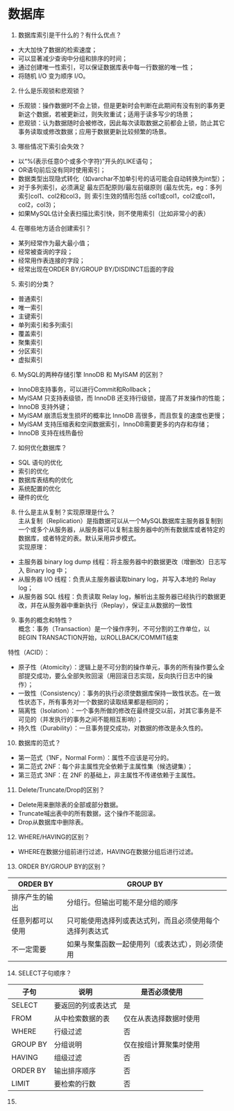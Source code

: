 # 数据库  
  
1. 数据库索引是干什么的？有什么优点？  
* 大大加快了数据的检索速度；  
* 可以显著减少查询中分组和排序的时间；  
* 通过创建唯一性索引，可以保证数据库表中每一行数据的唯一性；  
* 将随机 I/O 变为顺序 I/O。   
  
2. 什么是乐观锁和悲观锁？  
* 乐观锁：操作数据时不会上锁，但是更新时会判断在此期间有没有别的事务更新这个数据，若被更新过，则失败重试；适用于读多写少的场景；  
* 悲观锁：认为数据随时会被修改，因此每次读取数据之前都会上锁，防止其它事务读取或修改数据；应用于数据更新比较频繁的场景。  
  
3. 哪些情况下索引会失效？  
* 以“%(表示任意0个或多个字符)”开头的LIKE语句；  
* OR语句前后没有同时使用索引；  
* 数据类型出现隐式转化（如varchar不加单引号的话可能会自动转换为int型）；  
* 对于多列索引，必须满足 最左匹配原则/最左前缀原则 (最左优先，eg：多列索引col1、col2和col3，则 索引生效的情形包括 col1或col1，col2或col1，col2，col3)；  
* 如果MySQL估计全表扫描比索引快，则不使用索引（比如非常小的表）  
  
4. 在哪些地方适合创建索引？  
* 某列经常作为最大最小值；  
* 经常被查询的字段；  
* 经常用作表连接的字段；  
* 经常出现在ORDER BY/GROUP BY/DISDINCT后面的字段  
  
5. 索引的分类？  
* 普通索引
* 唯一索引
* 主键索引
* 单列索引和多列索引
* 覆盖索引
* 聚集索引
* 分区索引
* 虚拟索引
  
6. MySQL的两种存储引擎 InnoDB 和 MyISAM 的区别？  
* InnoDB支持事务，可以进行Commit和Rollback；  
* MyISAM 只支持表级锁，而 InnoDB 还支持行级锁，提高了并发操作的性能；  
* InnoDB 支持外键；  
* MyISAM 崩溃后发生损坏的概率比 InnoDB 高很多，而且恢复的速度也更慢；  
* MyISAM 支持压缩表和空间数据索引，InnoDB需要更多的内存和存储；  
* InnoDB 支持在线热备份  
  
7. 如何优化数据库？  
* SQL 语句的优化  
* 索引的优化  
* 数据库表结构的优化  
* 系统配置的优化  
* 硬件的优化  
  
8. 什么是主从复制？实现原理是什么？  
主从复制（Replication）是指数据可以从一个MySQL数据库主服务器复制到一个或多个从服务器，从服务器可以复制主服务器中的所有数据库或者特定的数据库，或者特定的表。默认采用异步模式。  
实现原理：  
  
* 主服务器 binary log dump 线程：将主服务器中的数据更改（增删改）日志写入 Binary log 中；  
* 从服务器 I/O 线程：负责从主服务器读取binary log，并写入本地的 Relay log；  
* 从服务器 SQL 线程：负责读取 Relay log，解析出主服务器已经执行的数据更改，并在从服务器中重新执行（Replay），保证主从数据的一致性  
  
9. 事务的概念和特性？  
概念：事务（Transaction）是一个操作序列，不可分割的工作单位，以BEGIN TRANSACTION开始，以ROLLBACK/COMMIT结束  
  
特性（ACID）：  
  
* 原子性（Atomicity）：逻辑上是不可分割的操作单元，事务的所有操作要么全部提交成功，要么全部失败回滚（用回滚日志实现，反向执行日志中的操作）；  
* 一致性（Consistency）：事务的执行必须使数据库保持一致性状态。在一致性状态下，所有事务对一个数据的读取结果都是相同的；  
* 隔离性（Isolation）：一个事务所做的修改在最终提交以前，对其它事务是不可见的（并发执行的事务之间不能相互影响）；  
* 持久性（Durability）：一旦事务提交成功，对数据的修改是永久性的。  
  
10. 数据库的范式？  
* 第一范式（1NF，Normal Form）：属性不应该是可分的。  
* 第二范式 2NF：每个非主属性完全依赖于主属性集（候选键集）；  
* 第三范式 3NF：在 2NF 的基础上，非主属性不传递依赖于主属性。  
  
11. Delete/Truncate/Drop的区别？  
* Delete用来删除表的全部或部分数据。  
* Truncate喊出表中的所有数据，这个操作不能回滚。  
* Drop从数据库中删除表。  
  
12. WHERE/HAVING的区别？  
* WHERE在数据分组前进行过滤，HAVING在数据分组后进行过滤。  
  
13. ORDER BY/GROUP BY的区别？  
  
ORDER BY|GROUP BY  
-----|-----  
排序产生的输出|分组行。但输出可能不是分组的顺序  
任意列都可以使用|只可能使用选择列或表达式列，而且必须使用每个选择列表达式  
不一定需要|如果与聚集函数一起使用列（或表达式），则必须使用  
   
14. SELECT子句顺序？  
  
子句|说明|是否必须使用  
-----|-----|-----  
SELECT|要返回的列或表达式|是  
FROM|从中检索数据的表|仅在从表选择数据时使用  
WHERE|行级过滤|否  
GROUP BY|分组说明|仅在按组计算聚集时使用  
HAVING|组级过滤|否  
ORDER BY|输出排序顺序|否  
LIMIT|要检索的行数|否  
  
15. 
